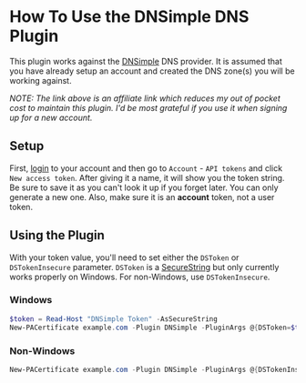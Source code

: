 # How To Use the DNSimple DNS Plugin

This plugin works against the [DNSimple](https://dnsimple.com/r/c9b80a2f227e49) DNS provider. It is assumed that you have already setup an account and created the DNS zone(s) you will be working against.

*NOTE: The link above is an affiliate link which reduces my out of pocket cost to maintain this plugin. I'd be most grateful if you use it when signing up for a new account.*

## Setup

First, [login](https://dnsimple.com/login) to your account and then go to `Account` - `API tokens` and click `New access token`. After giving it a name, it will show you the token string. Be sure to save it as you can't look it up if you forget later. You can only generate a new one. Also, make sure it is an **account** token, not a user token.

## Using the Plugin

With your token value, you'll need to set either the `DSToken` or `DSTokenInsecure` parameter. `DSToken` is a [SecureString](https://docs.microsoft.com/en-us/dotnet/api/system.security.securestring) but only currently works properly on Windows. For non-Windows, use `DSTokenInsecure`.

### Windows

```powershell
$token = Read-Host "DNSimple Token" -AsSecureString
New-PACertificate example.com -Plugin DNSimple -PluginArgs @{DSToken=$token}
```

### Non-Windows

```powershell
New-PACertificate example.com -Plugin DNSimple -PluginArgs @{DSTokenInsecure='xxxxxxxxxxxx'}
```

